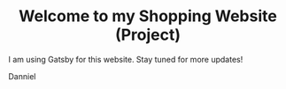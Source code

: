 <h1 align="center">
  Welcome to my Shopping Website (Project)
</h1>

I am using Gatsby for this website. Stay tuned for more updates!

Danniel